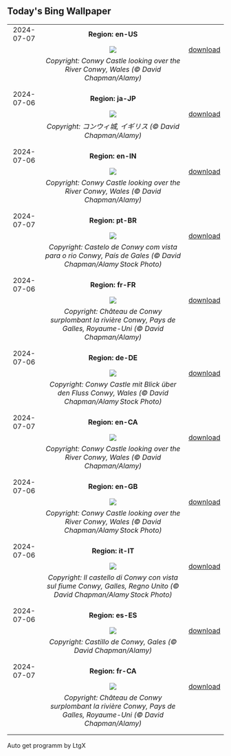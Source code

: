 ## Today's Bing Wallpaper
|      |      |      |
| :----: | :----: | :----: |
|2024-07-07|**Region: en-US**||
||![](https://www.bing.com/th?id=OHR.ConwyRiver_EN-US4472231451_UHD.jpg&pid=hp&w=1152&h=648&rs=1&c=4)| [download](https://www.bing.com/th?id=OHR.ConwyRiver_EN-US4472231451_UHD.jpg)|
||*Copyright: Conwy Castle looking over the River Conwy, Wales (© David Chapman/Alamy)*
||
|||
|2024-07-06|**Region: ja-JP**||
||![](https://www.bing.com/th?id=OHR.ConwyRiver_JA-JP1379612776_UHD.jpg&pid=hp&w=1152&h=648&rs=1&c=4)| [download](https://www.bing.com/th?id=OHR.ConwyRiver_JA-JP1379612776_UHD.jpg)|
||*Copyright: コンウィ城, イギリス (© David Chapman/Alamy)*
||
|||
|2024-07-06|**Region: en-IN**||
||![](https://www.bing.com/th?id=OHR.ConwyRiver_EN-IN8974486695_UHD.jpg&pid=hp&w=1152&h=648&rs=1&c=4)| [download](https://www.bing.com/th?id=OHR.ConwyRiver_EN-IN8974486695_UHD.jpg)|
||*Copyright: Conwy Castle looking over the River Conwy, Wales (© David Chapman/Alamy)*
||
|||
|2024-07-07|**Region: pt-BR**||
||![](https://www.bing.com/th?id=OHR.ConwyRiver_PT-BR8493712176_UHD.jpg&pid=hp&w=1152&h=648&rs=1&c=4)| [download](https://www.bing.com/th?id=OHR.ConwyRiver_PT-BR8493712176_UHD.jpg)|
||*Copyright: Castelo de Conwy com vista para o rio Conwy, País de Gales (© David Chapman/Alamy Stock Photo)*
||
|||
|2024-07-06|**Region: fr-FR**||
||![](https://www.bing.com/th?id=OHR.ConwyRiver_FR-FR8883858197_UHD.jpg&pid=hp&w=1152&h=648&rs=1&c=4)| [download](https://www.bing.com/th?id=OHR.ConwyRiver_FR-FR8883858197_UHD.jpg)|
||*Copyright: Château de Conwy surplombant la rivière Conwy, Pays de Galles, Royaume-Uni (© David Chapman/Alamy)*
||
|||
|2024-07-06|**Region: de-DE**||
||![](https://www.bing.com/th?id=OHR.ConwyRiver_DE-DE2411903151_UHD.jpg&pid=hp&w=1152&h=648&rs=1&c=4)| [download](https://www.bing.com/th?id=OHR.ConwyRiver_DE-DE2411903151_UHD.jpg)|
||*Copyright: Conwy Castle mit Blick über den Fluss Conwy, Wales (© David Chapman/Alamy Stock Photo)*
||
|||
|2024-07-07|**Region: en-CA**||
||![](https://www.bing.com/th?id=OHR.ConwyRiver_EN-CA1909669827_UHD.jpg&pid=hp&w=1152&h=648&rs=1&c=4)| [download](https://www.bing.com/th?id=OHR.ConwyRiver_EN-CA1909669827_UHD.jpg)|
||*Copyright: Conwy Castle looking over the River Conwy, Wales (© David Chapman/Alamy)*
||
|||
|2024-07-06|**Region: en-GB**||
||![](https://www.bing.com/th?id=OHR.ConwyRiver_EN-GB6240387587_UHD.jpg&pid=hp&w=1152&h=648&rs=1&c=4)| [download](https://www.bing.com/th?id=OHR.ConwyRiver_EN-GB6240387587_UHD.jpg)|
||*Copyright: Conwy Castle looking over the River Conwy, Wales (© David Chapman/Alamy Stock Photo)*
||
|||
|2024-07-06|**Region: it-IT**||
||![](https://www.bing.com/th?id=OHR.ConwyRiver_IT-IT5239937929_UHD.jpg&pid=hp&w=1152&h=648&rs=1&c=4)| [download](https://www.bing.com/th?id=OHR.ConwyRiver_IT-IT5239937929_UHD.jpg)|
||*Copyright: Il castello di Conwy con vista sul fiume Conwy, Galles, Regno Unito (© David Chapman/Alamy Stock Photo)*
||
|||
|2024-07-06|**Region: es-ES**||
||![](https://www.bing.com/th?id=OHR.ConwyRiver_ES-ES1249409412_UHD.jpg&pid=hp&w=1152&h=648&rs=1&c=4)| [download](https://www.bing.com/th?id=OHR.ConwyRiver_ES-ES1249409412_UHD.jpg)|
||*Copyright: Castillo de Conwy, Gales (© David Chapman/Alamy)*
||
|||
|2024-07-07|**Region: fr-CA**||
||![](https://www.bing.com/th?id=OHR.ConwyRiver_FR-CA6980269240_UHD.jpg&pid=hp&w=1152&h=648&rs=1&c=4)| [download](https://www.bing.com/th?id=OHR.ConwyRiver_FR-CA6980269240_UHD.jpg)|
||*Copyright: Château de Conwy surplombant la rivière Conwy, Pays de Galles, Royaume-Uni (© David Chapman/Alamy)*
||
|||

Auto get programm by LtgX
